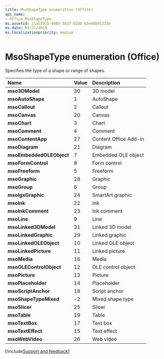 ```yaml
---
title: MsoShapeType enumeration (Office)
api_name:
- Office.MsoShapeType
ms.assetid: 21ab1915-9885-5837-02db-65e60b91322b
ms.date: 01/31/2019
ms.localizationpriority: medium
---
```



# MsoShapeType enumeration (Office)

Specifies the type of a shape or range of shapes.

|Name|Value|Description|
|:-----|:-----|:-----|
|**mso3DModel**|30|3D model|
|**msoAutoShape**|1|AutoShape |
|**msoCallout**|2|Callout |
|**msoCanvas**|20|Canvas |
|**msoChart**|3|Chart |
|**msoComment**|4|Comment |
|**msoContentApp**|27|Content Office Add-in|
|**msoDiagram**|21|Diagram |
|**msoEmbeddedOLEObject**|7|Embedded OLE object |
|**msoFormControl**|8|Form control |
|**msoFreeform**|5|Freeform |
|**msoGraphic**|28|Graphic|
|**msoGroup**|6|Group |
|**msoIgxGraphic**|24|SmartArt graphic|
|**msoInk**|22|Ink|
|**msoInkComment**|23|Ink comment|
|**msoLine**|9|Line|
|**msoLinked3DModel**|31|Linked 3D model|
|**msoLinkedGraphic**|29|Linked graphic|
|**msoLinkedOLEObject**|10|Linked OLE object|
|**msoLinkedPicture**|11|Linked picture|
|**msoMedia**|16|Media|
|**msoOLEControlObject**|12|OLE control object|
|**msoPicture**|13|Picture|
|**msoPlaceholder**|14|Placeholder|
|**msoScriptAnchor**|18|Script anchor|
|**msoShapeTypeMixed**|-2|Mixed shape type|
|**msoSlicer**|25|Slicer|
|**msoTable**|19|Table|
|**msoTextBox**|17|Text box|
|**msoTextEffect**|15|Text effect|
|**msoWebVideo**|26|Web video|

[!include[Support and feedback](~/includes/feedback-boilerplate.md)]
